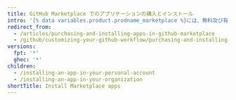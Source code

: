 ```yaml
---
title: GitHub Marketplace でのアプリケーションの購入とインストール
intro: '{% data variables.product.prodname_marketplace %}には、無料及び有料の価格プランのアプリケーションが含まれます。 個人アカウントまたは Organization で使用したい有料アプリケーションがある場合は、既存の支払い情報を使ってアプリケーションを購入し、インストールすることができます。'
redirect_from:
  - /articles/purchasing-and-installing-apps-in-github-marketplace
  - /github/customizing-your-github-workflow/purchasing-and-installing-apps-in-github-marketplace
versions:
  fpt: '*'
  ghec: '*'
children:
  - /installing-an-app-in-your-personal-account
  - /installing-an-app-in-your-organization
shortTitle: Install Marketplace apps
---
```


